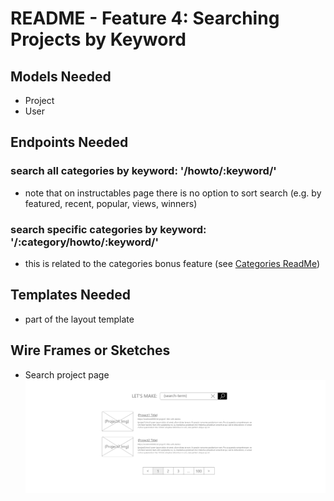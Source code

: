 # README - Feature 4: Searching Projects by Keyword

## Models Needed

* Project
* User

## Endpoints Needed

### search all categories by keyword: '/howto/:keyword/'

* note that on instructables page there is no option to sort search (e.g. by featured, recent, popular, views, winners)

### search specific categories by keyword: '/:category/howto/:keyword/'

* this is related to the categories bonus feature (see [Categories ReadMe](./6-categories-readme.md))

## Templates Needed

* part of the layout template

## Wire Frames or Sketches

* Search project page ![Search](./wireframes/search-pug.png "Search")
